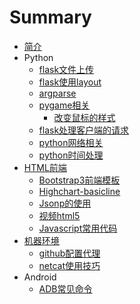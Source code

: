 # Summary

* [简介](README.md)
* Python
   * [flask文件上传](python/flask-upload.md)
   * [flask使用layout](python/flask-layout.md)
   * [argparse](python/argparse.md)
   * [pygame相关](python/pygame-introduction.md)
       * [改变鼠标的样式](python/pygame-cursor.md)
   * [flask处理客户端的请求](python/flask-handle-client-request.md)
   * [python网络相关](python/python-network.md)
   * [python时间处理](python/python-handle-datetime.md)
* [HTML前端](html/introduction.md)
   * [Bootstrap3前端模板](html/bootstrap3-template.md)
   * [Highchart-basicline](html/highchart-basicline.md)
   * [Jsonp的使用](html/jsonp.md)
   * [视频html5](html/video-html5.md)
   * [Javascript常用代码](html/js-common-code.md)
* [机器环境](devops/introduction.md)
   * [github配置代理](devops/github-proxy.md)
   * [netcat使用技巧](devops/netcat.md)
* Android
   * [ADB常见命令](android/adb.md)

